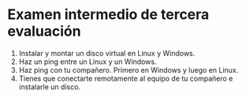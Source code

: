 # Examen intermedio de tercera evaluación

1. Instalar y montar un disco virtual en Linux y Windows.
2. Haz un ping entre un Linux y un Windows.
3. Haz ping con tu compañero. Primero en Windows y luego en Linux.
4. Tienes que conectarte remotamente al equipo de tu compañero e instalarle un disco.
